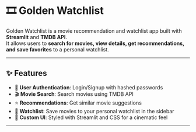 # 🎞️ Golden Watchlist

Golden Watchlist is a movie recommendation and watchlist app built with **Streamlit** and **TMDB API**.  
It allows users to **search for movies, view details, get recommendations, and save favorites** to a personal watchlist.  

---

## ✨ Features
- 🔐 **User Authentication**: Login/Signup with hashed passwords  
- 🎬 **Movie Search**: Search movies using TMDB API  
- ⭐ **Recommendations**: Get similar movie suggestions  
- 📌 **Watchlist**: Save movies to your personal watchlist in the sidebar  
- 🎨 **Custom UI**: Styled with Streamlit and CSS for a cinematic feel  

---

